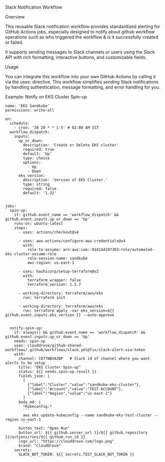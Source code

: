 Slack Notification Workflow

Overview

This reusable Slack notification workflow provides standardized alerting for GitHub Actions jobs, especially designed to notify about github workflow operations such as who triggered the workflow & is it successfully created or failed.

It supports sending messages to Slack channels or users using the Slack API with rich formatting, interactive buttons, and customizable fields.

Usage

You can integrate this workflow into your own GitHub Actions by calling it via the uses: directive. This workflow simplifies sending Slack notifications by handling authentication, message formatting, and error handling for you.

Example: Notify on EKS Cluster Spin-up



```
name: 'EKS Sandkube'
permissions: write-all

on:
  schedule:
    - cron: '30 20 * * 1-5' # 02:00 AM IST
  workflow_dispatch:
    inputs:
      up_or_down:
        description: 'Create or Delete EKS cluster'
        required: true
        default: 'Up'
        type: choice
        options:
          - Up
          - Down
      eks_version:
        description: 'Version of EKS Cluster.'
        type: string
        required: false
        default: '1.32'


jobs:
  spin-up:
    if: github.event_name == 'workflow_dispatch' && github.event.inputs.up_or_down == 'Up'
    runs-on: ubuntu-latest
    steps:
      - uses: actions/checkout@v4

      - uses: aws-actions/configure-aws-credentials@v4
        with:
          role-to-assume: arn:aws:iam::924144197303:role/automated-eks-cluster-assume-role
          role-session-name: sandkube
          aws-region: us-east-1

      - uses: hashicorp/setup-terraform@v2
        with:
          terraform_wrapper: false
          terraform_version: 1.5.7

      - working-directory: terraform/aws/eks
        run: terraform init

      - working-directory: terraform/aws/eks
        run: terraform apply -var eks_version=${{ github.event.inputs.eks_version }} --auto-approve


  notify-spin-up:
    if: always() && github.event_name == 'workflow_dispatch' && github.event.inputs.up_or_down == 'Up'
    needs: spin-up
    uses: clouddrove/github-shared-workflows/.github/workflows/slack.yml@fix/slack-alert-via-token
    with:
      channel: C077NBXAZBP   # Slack id of channel where you want alerts to be setup
      title: "EKS Cluster Spin-up"
      status: ${{ needs.spin-up.result }}
      fields_json: |
        [
          {"label":"Cluster","value":"sandkube-eks-cluster"},
          {"label":"Account","value":"TEST-ACCOUNT"},
          {"label":"Region","value":"us-east-1"}
        ]
      body_md: |
        *Kubeconfig:*
        ```
        aws eks update-kubeconfig --name sandkube-eks-test-cluster --region us-east-1
        ```
      button_text: "Open Run"
      button_url: ${{ github.server_url }}/${{ github.repository }}/actions/runs/${{ github.run_id }}
      logo_url: "https://clouddrove.com/logo.png"
      brand: "CloudDrove"
    secrets:
      SLACK_BOT_TOKEN: ${{ secrets.TEST_SLACK_BOT_TOKEN }}
```
